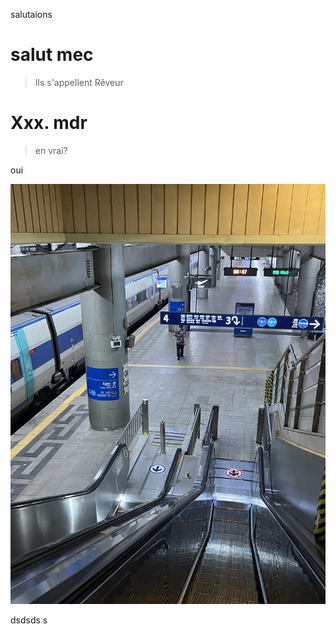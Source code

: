 salutaions



# salut mec

> Ils s'appellent Rêveur

# Xxx. mdr

> en vrai?

oui

![IMG_5342](../images/2024-09-26-salut3/IMG_5342-7333363.JPG)

dsdsds
s